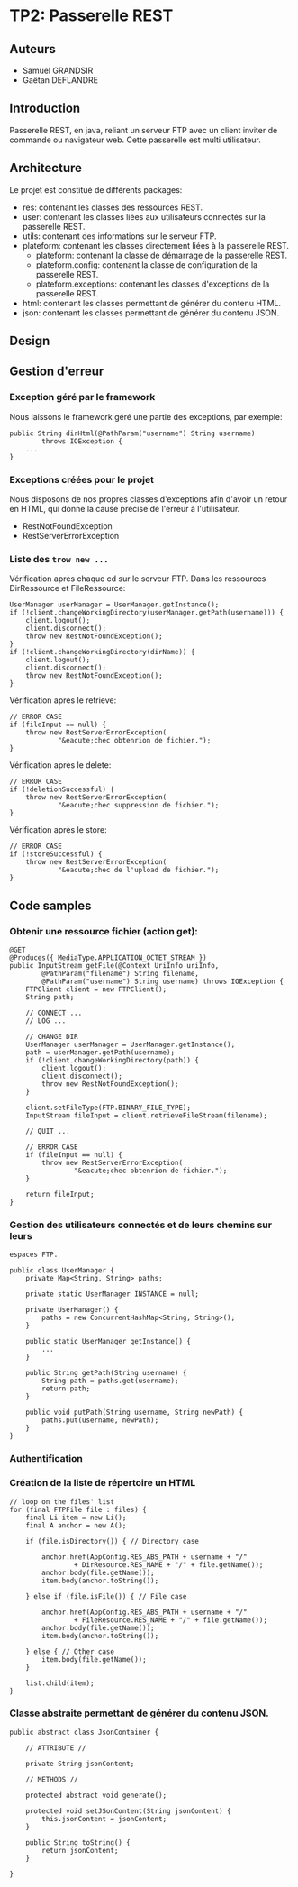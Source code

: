 TP2: Passerelle REST
====================

## Auteurs

 - Samuel GRANDSIR
 - Gaëtan DEFLANDRE
 
 
## Introduction

Passerelle REST, en java, reliant un serveur FTP avec un client
inviter de commande ou navigateur web. Cette passerelle est multi
utilisateur.


## Architecture

Le projet est constitué de différents packages:

 - res: contenant les classes des ressources REST.
 - user: contenant les classes liées aux utilisateurs connectés sur
   la passerelle REST.
 - utils: contenant des informations sur le serveur FTP.
 - plateform: contenant les classes directement liées à la passerelle
   REST.
   - plateform: contenant la classe de démarrage de la
     passerelle REST.
   - plateform.config: contenant la classe de configuration de la
     passerelle REST.
   - plateform.exceptions: contenant les classes d'exceptions de la
     passerelle REST.
 - html: contenant les classes permettant de générer du contenu HTML.
 - json: contenant les classes permettant de générer du contenu JSON.


## Design




## Gestion d'erreur

### Exception géré par le framework

Nous laissons le framework géré une partie des exceptions, par
exemple:

    public String dirHtml(@PathParam("username") String username)
			throws IOException {
		...
	}

### Exceptions créées pour le projet

Nous disposons de nos propres classes d'exceptions afin d'avoir un
retour en HTML, qui donne la cause précise de l'erreur à
l'utilisateur.

 - RestNotFoundException
 - RestServerErrorException

### Liste des `trow new ...`

Vérification après chaque cd sur le serveur FTP. Dans les ressources
DirRessource et FileRessource:

	UserManager userManager = UserManager.getInstance();
	if (!client.changeWorkingDirectory(userManager.getPath(username))) {
		client.logout();
		client.disconnect();
		throw new RestNotFoundException();
	}
	if (!client.changeWorkingDirectory(dirName)) {
		client.logout();
		client.disconnect();
		throw new RestNotFoundException();
	}


Vérification après le retrieve:

	// ERROR CASE
	if (fileInput == null) {
		throw new RestServerErrorException(
				"&eacute;chec obtenrion de fichier.");
	}


Vérification après le delete:

	// ERROR CASE
	if (!deletionSuccessful) {
		throw new RestServerErrorException(
				"&eacute;chec suppression de fichier.");
	}


Vérification après le store:

    // ERROR CASE
	if (!storeSuccessful) {
		throw new RestServerErrorException(
				"&eacute;chec de l'upload de fichier.");
	}


## Code samples

### Obtenir une ressource fichier (action get):

	@GET
	@Produces({ MediaType.APPLICATION_OCTET_STREAM })
	public InputStream getFile(@Context UriInfo uriInfo,
			@PathParam("filename") String filename,
			@PathParam("username") String username) throws IOException {
		FTPClient client = new FTPClient();
		String path;

		// CONNECT ...
		// LOG ...

		// CHANGE DIR
		UserManager userManager = UserManager.getInstance();
		path = userManager.getPath(username);
		if (!client.changeWorkingDirectory(path)) {
			client.logout();
			client.disconnect();
			throw new RestNotFoundException();
		}

		client.setFileType(FTP.BINARY_FILE_TYPE);
		InputStream fileInput = client.retrieveFileStream(filename);

		// QUIT ...

		// ERROR CASE
		if (fileInput == null) {
			throw new RestServerErrorException(
					"&eacute;chec obtenrion de fichier.");
		}

		return fileInput;
	}


### Gestion des utilisateurs connectés et de leurs chemins sur leurs
    espaces FTP.

    public class UserManager {
        private Map<String, String> paths;
	
	    private static UserManager INSTANCE = null;
	
	    private UserManager() {
    		paths = new ConcurrentHashMap<String, String>();
	    }
	
	    public static UserManager getInstance() {
		    ...
	    }
	
	    public String getPath(String username) {
		    String path = paths.get(username);
		    return path;
	    }
	
	    public void putPath(String username, String newPath) {
		    paths.put(username, newPath);
	    }	
    }


### Authentification


### Création de la liste de répertoire un HTML

	// loop on the files' list
	for (final FTPFile file : files) {
		final Li item = new Li();
		final A anchor = new A();

		if (file.isDirectory()) { // Directory case

			anchor.href(AppConfig.RES_ABS_PATH + username + "/"
					+ DirResource.RES_NAME + "/" + file.getName());
			anchor.body(file.getName());
			item.body(anchor.toString());

		} else if (file.isFile()) { // File case

			anchor.href(AppConfig.RES_ABS_PATH + username + "/"
					+ FileResource.RES_NAME + "/" + file.getName());
			anchor.body(file.getName());
			item.body(anchor.toString());

		} else { // Other case
			item.body(file.getName());
		}

		list.child(item);
	}


### Classe abstraite permettant de générer du contenu JSON.

    public abstract class JsonContainer {

	    // ATTRIBUTE //

        private String jsonContent;

	    // METHODS //

	    protected abstract void generate();

	    protected void setJSonContent(String jsonContent) {
		    this.jsonContent = jsonContent;
	    }

	    public String toString() {
		    return jsonContent;
	    }

    }
